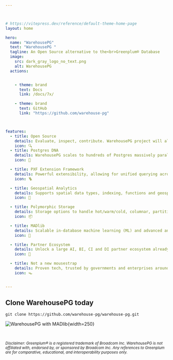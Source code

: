```yaml
---



# https://vitepress.dev/reference/default-theme-home-page
layout: home

hero:
  name: "WarehousePG"
  text: "WarehousePG "
  tagline: An Open Source alternative to the<br>Greenplum® Database
  image:
    src: dark_gray_logo_no_text.png
    alt: WarehousePG
  actions:


    - theme: brand
      text: Docs
      link: /docs/7x/

    - theme: brand
      text: GitHub
      link: "https://github.com/warehouse-pg"



features:
  - title: Open Source
    details: Evaluate, inspect, contribute. WarehousePG project will always remain free and open source.
    icon: 🔍
  - title: Postgres DNA
    details: WarehousePG scales to hundreds of Postgres massively parallel processing instances.
    icon: 🧬️

  - title: PXF Extension Framework
    details: Powerful extensibility, allowing for unified querying across diverse external data sources.
    icon: 🪜

  - title: Geospatial Analytics
    details: Supports spatial data types, indexing, functions and geospatial querying.
    icon: 🚀

  - title: Polymorphic Storage
    details: Storage options to handle hot/warm/cold, columnar, partitioned and external dat.
    icon: 📦

  - title: MADlib
    details: Scalable in-database machine learning (ML) and advanced analytics.
    icon: 🧲️

  - title: Partner Ecosystem
    details: Unlock a large AI, BI, CI and DI partner ecosystem already supporting Postgres.
    icon: 🧰️

  - title: Not a new mousestrap
    details: Proven tech, trusted by governments and enterprises around the globe.
    icon: 🪤


---
```

 
## Clone WarehousePG today


```
git clone https://github.com/warehouse-pg/warehouse-pg.git
```


![WarehousePG with MADlib](/fulllogo_transparent_small_buffer.png "WarehousePG, an open source alternative to Greenplum® "){width=250}

<br>


<sup><i>Disclaimer: 
Greenplum® is a registered trademark of Broadcom Inc. WarehousePG is not affiliated with, endorsed by, or sponsored by Broadcom Inc. Any references to Greenplum are for comparative, educational, and interoperability purposes only.
</i></sup>